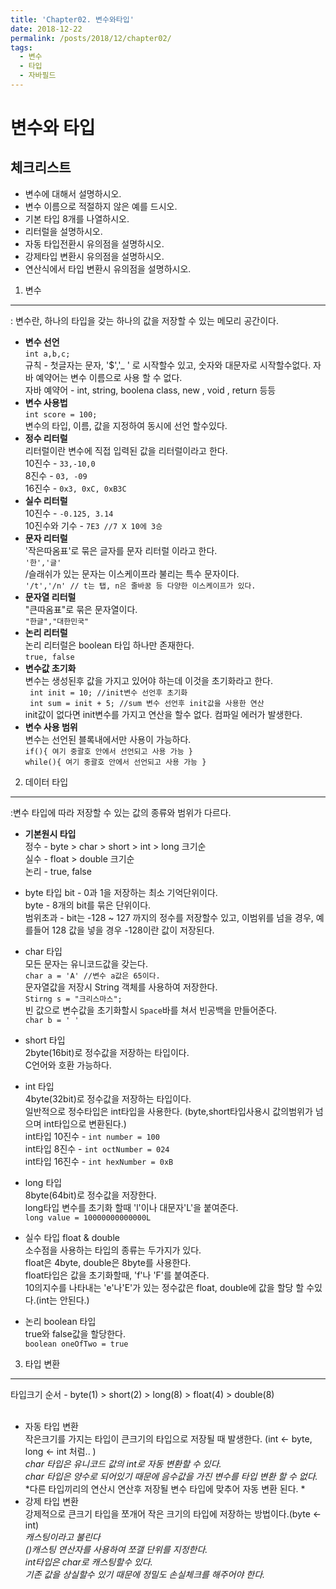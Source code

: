 ```yaml
---
title: 'Chapter02. 변수와타입'
date: 2018-12-22
permalink: /posts/2018/12/chapter02/
tags:
  - 변수
  - 타입
  - 자바필드
---
```



변수와 타입
======

체크리스트 
------
* 변수에 대해서 설명하시오.
* 변수 이름으로 적절하지 않은 예를 드시오.
* 기본 타입 8개를 나열하시오.
* 리터럴을 설명하시오.
* 자동 타입전환시 유의점을 설명하시오.
* 강제타입 변환시 유의점을 설명하시오.
* 연산식에서 타입 변환시 유의점을 설명하시오.


1. 변수 
------
: 변수란, 하나의 타입을 갖는 하나의 값을 저장할 수 있는 메모리 공간이다.<br>

- **변수 선언**<br>
 `int a,b,c;`<br>
 규칙 - 첫글자는 문자, '$','_ ' 로 시작할수 있고, 숫자와 대문자로 시작할수없다. 자바 예약어는 변수 이름으로 사용 할 수 없다.<br>
 자바 예약어 - int, string, boolena class, new , void , return 등등<br>
- **변수 사용법**<br>
`int score = 100;`<br>
변수의 타입, 이름, 값을 지정하여 동시에 선언 할수있다.<br>
- **정수 리터럴**<br>
리터럴이란 변수에 직접 입력된 값을 리터럴이라고 한다.<br>
10진수 - `33,-10,0` <br>
8진수 - `03, -09` <br>
16진수 - `0x3, 0xC, 0xB3C`<br> 
- **실수 리터럴**<br>
10진수 - `-0.125, 3.14`<br>
10진수와 기수 - `7E3 //7 X 10에 3승`<br>
- **문자 리터럴**<br>
'작은따옴표'로 묶은 글자를 문자 리터럴 이라고 한다.<br>
 `'한','글'`<br>
 /슬래쉬가 있는 문자는 이스케이프라 불리는 특수 문자이다.<br>
 `'/t','/n' // t는 탭, n은 줄바꿈 등 다양한 이스케이프가 있다.`<br>
- **문자열 리터럴**<br>
 "큰따옴표"로 묶은 문자열이다. <br>
 `"한글","대한민국"`<br>
- **논리 리터럴**<br>
논리 리터럴은 boolean 타입 하나만 존재한다.<br>
  `true, false`<br>
- **변수값 초기화**<br>
변수는 생성된후 값을 가지고 있어야 하는데 이것을 초기화라고 한다. <br>
` int init = 10; //init변수 선언후 초기화`<br>
` int sum = init + 5; //sum 변수 선언후 init값을 사용한 연산`<br>
 init값이 없다면 init변수를 가지고 연산을 할수 없다. 컴파일 에러가 발생한다.<br>
- **변수 사용 범위**<br>
변수는 선언된 블록내에서만 사용이 가능하다.<br>
`if(){ 여기 중괄호 안에서 선언되고 사용 가능 }`<br>
`while(){ 여기 중괄호 안에서 선언되고 사용 가능 }`<br>

2. 데이터 타입 
------
:변수 타입에 따라 저장할 수 있는 값의 종류와 범위가 다르다. <br>

- **기본원시 타입**<br>
정수 - byte > char > short > int > long 크기순<br>
실수 - float > double 크기순<br>
논리 - true, false <br>

- byte 타입
bit - 0과 1을 저장하는 최소 기억단위이다.<br>
byte - 8개의 bit를 묶은 단위이다.<br>
범위초과 - bit는 -128 ~ 127 까지의 정수를 저장할수 있고, 이범위를 넘을 경우, 예를들어 128 값을 넣을 경우 -128이란 값이 저장된다.<br>

- char 타입<br> 
모든 문자는 유니코드값을 갖는다. <br>
`char a = 'A' //변수 a값은 65이다.` <br>
문자열값을 저장시 String 객체를 사용하여 저장한다.<br> `Stirng s = "크리스마스";`<br>
빈 값으로 변수값을 초기화할시 `Space`바를 쳐서 빈공백을 만들어준다.<br> `char b = ' '`<br>

- short 타입<br>
2byte(16bit)로 정수값을 저장하는 타입이다.<br>
C언어와 호환 가능하다.<br>

- int 타입<br>
4byte(32bit)로 정수값을 저장하는 타입이다.<br>
일반적으로 정수타입은 int타입을 사용한다. (byte,short타입사용시 값의범위가 넘으며 int타입으로 변환된다.)<br>
int타입 10진수 - `int number = 100`<br>
int타입 8진수 - `int octNumber = 024`<br>
int타입 16진수 - `int hexNumber = 0xB`<br>

- long 타입<br>
8byte(64bit)로 정수값을 저장한다.<br>
long타입 변수를 초기화 할때 'l'이나 대문자'L'을 붙여준다. <br>
`long value = 10000000000000L`<br>

- 실수 타입 float & double<br>
소수점을 사용하는 타입의 종류는 두가지가 있다.<br>
float은 4byte, double은 8byte를 사용한다. <br>
float타입은 값을 초기화할때, 'f'나 'F'를 붙여준다. <br>
10의지수를 나타내는 'e'나'E'가 있는 정수값은 float, double에 값을 할당 할 수있다.(int는 안된다.)<br>

- 논리 boolean 타입 <br>
true와 false값을 할당한다.<br>
`boolean oneOfTwo = true`<br>

3. 타입 변환<br>
------
타입크기 순서 - byte(1) > short(2) > long(8) > float(4) > double(8) <br>
<br>
- 자동 타입 변환<br>
작은크기를 가지는 타입이 큰크기의 타입으로 저장될 때 발생한다. (int <- byte, long <- int 처럼.. )<br>
*char 타입은 유니코드 값의 int로 자동 변환할 수 있다.*<br>
*char 타입은 양수로 되어있기 때문에 음수값을 가진 변수를 타입 변환 할 수 없다.*<br>
*다른 타입끼리의 연산시 연산후 저장될 변수 타입에 맞추어 자동 변환 된다. *<br>
- 강제 타입 변환<br>
강제적으로 큰크기 타입을 쪼개어 작은 크기의 타입에 저장하는 방법이다.(byte <- int)<br>
*캐스팅이라고 불린다*<br>
*()캐스팅 연산자를 사용하여 쪼갤 단위를 지정한다.*<br>
*int타입은 char로 캐스팅할수 있다.*<br>
*기존 값을 상실할수 있기 때문에 정밀도 손실체크를 해주어야 한다.*<br>





